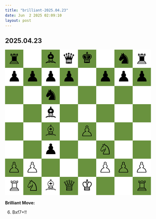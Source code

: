 ```yaml
---
title: "brilliant-2025.04.23"
date: Jun  2 2025 02:09:10
layout: post
---
```


## 2025.04.23

![](images/brilliant-2025.04.23.png)

**Brilliant Move:**

6. Bxf7+!!
